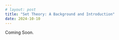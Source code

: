 ```yaml
---
# layout: post
title: "Set Theory: A Background and Introduction"
date: 2024-10-10
---
```


Coming Soon.